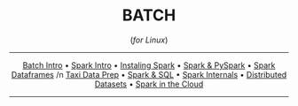 <div align="center">
    
# BATCH
(*for Linux*)
<hr />

[Batch Intro](#intro-to-batch) •
[Spark Intro](#intro-to-spark) •
[Instaling Spark](#instaling-spark) •
[Spark & PySpark](#spark-and-pyspark) •
[Spark Dataframes](#spark-dataframes) /n
[Taxi Data Prep](#taxi-data-preparation) •
[Spark & SQL](#spark-and-sql) •
[Spark Internals](#spark-internals) •
[Distributed Datasets](#resilient-distributed-datasets) •
[Spark in the Cloud](#spark-in-the-cloud) 
</div>

<hr />
<br>
